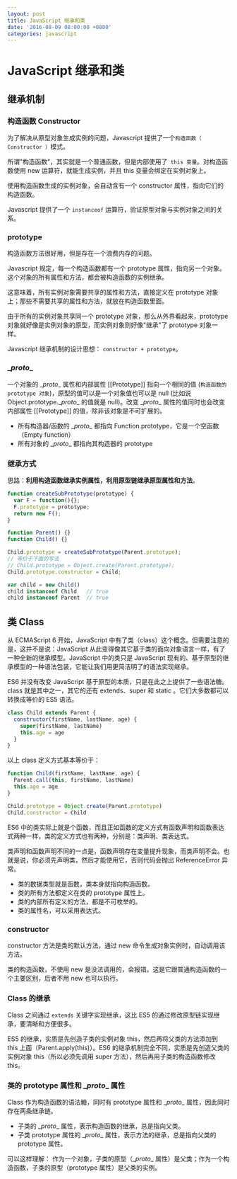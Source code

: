 ```yaml
---
layout: post
title: JavaScript 继承和类
date: '2016-08-09 08:00:00 +0800'
categories: javascript
---
```


# JavaScript 继承和类

## 继承机制

### 构造函数 Constructor

为了解决从原型对象生成实例的问题，Javascript 提供了一个`构造函数（ Constructor ）`模式。

所谓"构造函数"，其实就是一个普通函数，但是内部使用了` this 变量`。对构造函数使用 new 运算符，就能生成实例，并且 this 变量会绑定在实例对象上。

使用构造函数生成的实例对象，会自动含有一个 constructor 属性，指向它们的构造函数。

Javascript 提供了一个 `instanceof` 运算符，验证原型对象与实例对象之间的关系。

### prototype

构造函数方法很好用，但是存在一个浪费内存的问题。

Javascript 规定，每一个构造函数都有一个 prototype 属性，指向另一个对象。这个对象的所有属性和方法，都会被构造函数的实例继承。

这意味着，所有实例对象需要共享的属性和方法，直接定义在 prototype 对象上；那些不需要共享的属性和方法，就放在构造函数里面。

由于所有的实例对象共享同一个 prototype 对象，那么从外界看起来，prototype 对象就好像是实例对象的原型，而实例对象则好像"继承"了 prototype 对象一样。

Javascript 继承机制的设计思想： `constructor + prototype`。

### \__proto__

一个对象的 \__proto__ 属性和内部属性 [[Prototype]] 指向一个相同的值 (`构造函数的 prototype 对象`)，原型的值可以是一个对象值也可以是 null (比如说 Object.prototype.\__proto__ 的值就是 null)。改变 \__proto__ 属性的值同时也会改变内部属性 [[Prototype]] 的值，除非该对象是不可扩展的。

- 所有构造器/函数的 \__proto__ 都指向 Function.prototype，它是一个空函数（Empty function）
- 所有对象的 \__proto__ 都指向其构造器的 prototype

### 继承方式

思路：**利用构造函数继承实例属性，利用原型链继承原型属性和方法**。

```javascript
function createSubPrototype(prototype) {
  var F = function(){};
  F.prototype = prototype;
  return new F();
}

function Parent() {}
function Child() {}

Child.prototype = createSubPrototype(Parent.prototype);
// 等价于下面的写法
// Child.prototype = Object.create(Parent.prototype);
Child.prototype.constructor = Child;

var child = new Child()
child instanceof Child   // true
child instanceof Parent  // true

```

## 类 Class

从 ECMAScript 6 开始，JavaScript 中有了类（class）这个概念。但需要注意的是，这并不是说：JavaScript 从此变得像其它基于类的面向对象语言一样，有了一种全新的继承模型。JavaScript 中的类只是 JavaScript 现有的、基于原型的继承模型的一种语法包装，它能让我们用更简洁明了的语法实现继承。

ES6 并没有改变 JavaScript 基于原型的本质，只是在此之上提供了一些语法糖。class 就是其中之一，其它的还有 extends、super 和 static 。它们大多数都可以转换成等价的 ES5 语法。

```javascript
class Child extends Parent {
  constructor(firstName, lastName, age) {
    super(firstName, lastName)
    this.age = age
  }
}
```

以上 class 定义方式基本等价于：

```javascript
function Child(firstName, lastName, age) {
  Parent.call(this, firstName, lastName)
  this.age = age
}

Child.prototype = Object.create(Parent.prototype)
Child.constructor = Child
```

ES6 中的类实际上就是个函数，而且正如函数的定义方式有函数声明和函数表达式两种一样，类的定义方式也有两种，分别是：类声明、类表达式。

类声明和函数声明不同的一点是，函数声明存在变量提升现象，而类声明不会。也就是说，你必须先声明类，然后才能使用它，否则代码会抛出 ReferenceError 异常。

- 类的数据类型就是函数，类本身就指向构造函数。
- 类的所有方法都定义在类的 prototype 属性上。
- 类的内部所有定义的方法，都是不可枚举的。
- 类的属性名，可以采用表达式。

### constructor

constructor 方法是类的默认方法，通过 new 命令生成对象实例时，自动调用该方法。

类的构造函数，不使用 new 是没法调用的，会报错。这是它跟普通构造函数的一个主要区别，后者不用 new 也可以执行。

### Class 的继承

Class 之间通过 `extends` 关键字实现继承，这比 ES5 的通过修改原型链实现继承，要清晰和方便很多。

ES5 的继承，实质是先创造子类的实例对象 this，然后再将父类的方法添加到 this 上面（Parent.apply(this)）。ES6 的继承机制完全不同，实质是先创造父类的实例对象 this（所以必须先调用 super 方法），然后再用子类的构造函数修改 this。

### 类的 prototype 属性和 \__proto__ 属性

Class 作为构造函数的语法糖，同时有 prototype 属性和 \__proto__ 属性，因此同时存在两条继承链。

- 子类的 \__proto__ 属性，表示构造函数的继承，总是指向父类。
- 子类 prototype 属性的 \__proto__ 属性，表示方法的继承，总是指向父类的 prototype 属性。

可以这样理解： 作为一个对象，子类的原型（\__proto__ 属性）是父类；作为一个构造函数，子类的原型（prototype 属性）是父类的实例。
